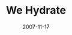 ---
layout: message
category: message
series: "Context"
title: "We Hydrate"
date: 2007-11-17
message_id: 469
---